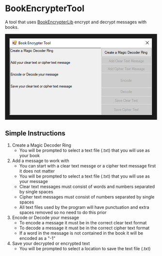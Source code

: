 # BookEncrypterTool
A tool that uses [BookEncrypterLib](http://github.com/drewtchrist/bookencrypterlib) encrypt and decrypt messages with books.


![alt text](https://github.com/DrewTChrist/BookEncrypterTool/blob/master/BookEncrypterTool/BookEncrypterTool/screenshot.PNG)


## Simple Instructions
1. Create a Magic Decoder Ring
   * You will be prompted to select a text file (.txt) that you will use as your book
2. Add a message to work with
   * You can start with a clear text messge or a cipher text message first it does not matter
   * You will be prompted to select a text file (.txt) that you will use as your message
   * Clear text messages must consist of words and numbers separated by single spaces
   * Cipher text messages must consist of numbers separated by single spaces
   * All text files used by the program will have punctuation and extra spaces removed so no need to do this prior
3. Encode or Decode your message
   * To encode a message it must be in the correct clear text format
   * To decode a message it must be in the correct cipher text format
   * If a word in the message is not contained in the book it will be encoded as a "-1"
4. Save your decrypted or encrypted text
   * You will be prompted to select a location to save the text file (.txt)
